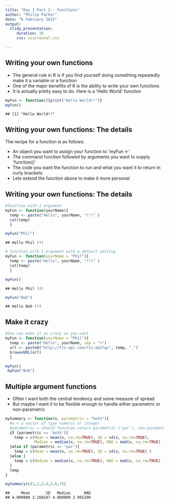 ```yaml
---
title: "Day 1 Part 2 - Functions"
author: "Philip Parker"
date: "6 February 2015"
output:
  slidy_presentation:
     duration: 30
     css: css/reveal.css

---
```



## Writing your own functions

- The general rule in R is if you find yourself doing something repeatedly make it a variable or a function
- One of the major benefits of R is the ability to write your own functions
- It is actually pretty easy to do. Here is a 'Hello World' function


```r
myFun <- function(){print("Hello World!!")} 
myFun()
```

```
## [1] "Hello World!!"
```

## Writing your own functions: The details

The recipe for a function is as follows:

- An object you want to assign your function to 'myFun <-'
- The command function followed by arguments you want to supply 'function()'
- The code you want the function to run and what you want it to return in curly brackets
- Lets extend the function above to make it more personal

## Writing your own functions: The details


```r
#function with 1 argument
myFun <- function(yourName){
  temp <- paste("Hello", yourName, "!!!" )
  cat(temp)
  }

myFun("Phil")
```

```
## Hello Phil !!!
```

```r
# function with 1 argument with a default setting
myFun <- function(yourName = "Phil"){
  temp <- paste("Hello", yourName, "!!!" )
  cat(temp)
  }

myFun()
```

```
## Hello Phil !!!
```

```r
myFun("Bob")
```

```
## Hello Bob !!!
```

## Make it crazy

```r
#You can make it as crazy as you want
myFun <- function(yourName = "Phil"){
  temp <- paste("Hello", yourName, sep = "+")
  url <- paste0("http://tts-api.com/tts.mp3?q=", temp, ".")
  browseURL(url)
  }

myFun()
 myFun("Bob")
```

## Multiple argument functions

- Often I want both the central tendency and some measure of spread
- But maybe I want it to be flexible enough to handle either parametric or non-parametric


```r
mySummary <- function(x, parametric = "both"){
  #x = a vector of type numeric or integer
  #parametric = should function return parametric ('par'), non-parametric ('npar'), or both ('both')
  if (parametric == 'both'){
    temp = c(Mean = mean(x, na.rm=TRUE), SD = sd(x, na.rm=TRUE), 
             Median = median(x, na.rm=TRUE), MAD = mad(x, na.rm=TRUE) )
  }else if (parametric == 'par'){
    temp = c(Mean = mean(x, na.rm=TRUE), SD = sd(x, na.rm=TRUE) )
  }else {
    temp = c(Median = median(x, na.rm=TRUE), MAD = mad(x, na.rm=TRUE) )
  }
  temp
}

mySummary(c(1,2,3,4,5,6,7))
```

```
##     Mean       SD   Median      MAD 
## 4.000000 2.160247 4.000000 2.965200
```

